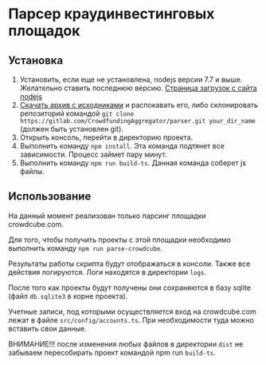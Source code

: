 Парсер краудинвестинговых площадок
==================================

Установка
-----------------
1. Установить, если еще не установлена, nodejs версии 7.7 и выше. Желательно ставить последнюю версию. [Страница загрузок с сайта nodejs](https://nodejs.org/en/download/current/)
2. [Скачать архив с исходниками](https://gitlab.com/CrowdfundingAggregator/parser/repository/master/archive.zip) и распокавать его, либо склонировать репозиторий командой `git clone https://gitlab.com/CrowdfundingAggregator/parser.git your_dir_name` (должен быть установлен git).
3. Открыть консоль, перейти в директорию проекта.
4. Выполнить команду `npm install`. Эта команда подтянет все зависимости. Процесс займет пару минут.
5. Выполнить команду `npm run build-ts`. Данная команда соберет js файлы.

Использование
-------------
На данный момент реализован только парсинг площадки crowdcube.com. 

Для того, чтобы получить проекты с этой площадки необходимо выполнить команду `npm run parse-crowdcube`. 

Результаты работы скрипта будут отображаться в консоли. Также все действия логируются. Логи находятся в директории `logs`. 

После того как проекты будут получены они сохраняются в базу sqlite (файл `db.sqlite3` в корне проекта). 

Учетные записи, под которыми осуществляется вход на crowdcube.com лежат в файле `src/config/accounts.ts`. При необходимости туда можно вставить свои данные. 

ВНИМАНИЕ!!! после изменения любых файлов в директории `dist` не забываем пересобирать проект командой npm run `build-ts`.